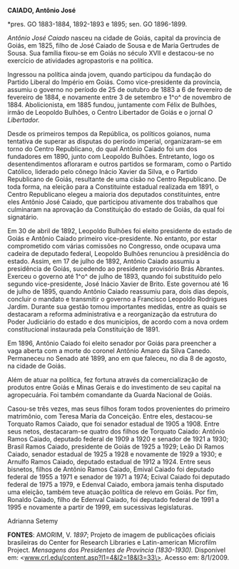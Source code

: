 **CAIADO, Antônio José**

\*pres. GO 1883-1884, 1892-1893 e 1895; sen. GO 1896-1899.

*Antônio José Caiado* nasceu na cidade de Goiás, capital da província de
Goiás, em 1825, filho de José Caiado de Sousa e de Maria Gertrudes de
Sousa. Sua família fixou-se em Goiás no século XVII e destacou-se no
exercício de atividades agropastoris e na política.

Ingressou na política ainda jovem, quando participou da fundação do
Partido Liberal do Império em Goiás. Como vice-presidente da província,
assumiu o governo no período de 25 de outubro de 1883 a 6 de fevereiro
de fevereiro de 1884, e novamente entre 3 de setembro e 1^o^ de novembro
de 1884. Abolicionista, em 1885 fundou, juntamente com Félix de Bulhões,
irmão de Leopoldo Bulhões, o Centro Libertador de Goiás e o jornal *O
Libertador.*

Desde os primeiros tempos da República, os políticos goianos, numa
tentativa de superar as disputas do período imperial, organizaram-se em
torno do Centro Republicano, do qual Antônio Caiado foi um dos
fundadores em 1890, junto com Leopoldo Bulhões. Entretanto, logo os
desentendimentos afloraram e outros partidos se formaram, como o Partido
Católico, liderado pelo cônego Inácio Xavier da Silva, e o Partido
Republicano de Goiás, resultante de uma cisão no Centro Republicano. De
toda forma, na eleição para a Constituinte estadual realizada em 1891, o
Centro Republicano elegeu a maioria dos deputados constituintes, entre
eles Antônio José Caiado, que participou ativamente dos trabalhos que
culminaram na aprovação da Constituição do estado de Goiás, da qual foi
signatário.

Em 30 de abril de 1892, Leopoldo Bulhões foi eleito presidente do estado
de Goiás e Antônio Caiado primeiro vice-presidente. No entanto, por
estar comprometido com várias comissões no Congresso, onde ocupava uma
cadeira de deputado federal, Leopoldo Bulhões renunciou à presidência do
estado. Assim, em 17 de julho de 1892, Antônio Caiado assumiu a
presidência de Goiás, sucedendo ao presidente provisório Brás Abrantes.
Exerceu o governo até 1^o^ de julho de 1893, quando foi substituído pelo
segundo vice-presidente, José Inácio Xavier de Brito. Este governou até
16 de julho de 1895, quando Antônio Caiado reassumiu para, dois dias
depois, concluir o mandato e transmitir o governo a Francisco Leopoldo
Rodrigues Jardim. Durante sua gestão tomou importantes medidas, entre as
quais se destacaram a reforma administrativa e a reorganização da
estrutura do Poder Judiciário do estado e dos municípios, de acordo com
a nova ordem constitucional instaurada pela Constituição de 1891.

Em 1896, Antônio Caiado foi eleito senador por Goiás para preencher a
vaga aberta com a morte do coronel Antônio Amaro da Silva Canedo.
Permaneceu no Senado até 1899, ano em que faleceu, no dia 8 de agosto,
na cidade de Goiás.

Além de atuar na política, fez fortuna através da comercialização de
produtos entre Goiás e Minas Gerais e do investimento de seu capital na
agropecuária. Foi também comandante da Guarda Nacional de Goiás.

Casou-se três vezes, mas seus filhos foram todos provenientes do
primeiro matrimônio, com Teresa Maria da Conceição. Entre eles,
destacou-se Torquato Ramos Caiado, que foi senador estadual de 1905 a
1908. Entre seus netos, destacaram-se quatro dos filhos de Torquato
Caiado: Antônio Ramos Caiado, deputado federal de 1909 a 1920 e senador
de 1921 a 1930; Brasil Ramos Caiado, presidente de Goiás de 1925 a 1929;
Leão Di Ramos Caiado, senador estadual de 1925 a 1928 e novamente de
1929 a 1930; e Arnulfo Ramos Caiado, deputado estadual de 1912 a 1924.
Entre seus bisnetos, filhos de Antônio Ramos Caiado, Emival Caiado foi
deputado federal de 1955 a 1971 e senador de 1971 a 1974; Ecival Caiado
foi deputado federal de 1975 a 1979, e Edenval Caiado, embora jamais
tenha disputado uma eleição, também teve atuação política de relevo em
Goiás. Por fim, Ronaldo Caiado, filho de Edenval Caiado, foi deputado
federal de 1991 a 1995 e novamente a partir de 1999, em sucessivas
legislaturas.

Adrianna Setemy

**FONTES**: AMORIM, V. *1897*; Projeto de imagem de publicações oficiais
brasileiras do Center for Research Libraries e Latin-american Microfilm
Project. *Mensagens dos Presidentes de Província (1830-1930).*
Disponível em: \<www.crl.edu/content.asp?l1=4&l2=18&l3=33\>. Acesso em:
8/1/2009.
